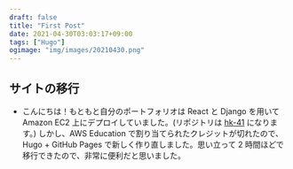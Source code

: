 ```yaml
---
draft: false
title: "First Post"
date: 2021-04-30T03:03:17+09:00
tags: ["Hugo"]
ogimage: "img/images/20210430.png"
---
```


## サイトの移行
- こんにちは！もともと自分のポートフォリオは React と Django を用いて Amazon EC2 上にデプロイしていました。(リポジトリは [hk-41](https://github.com/haytok/hk-41) になります。) しかし、AWS Education で割り当てられたクレジットが切れたので、Hugo + GitHub Pages で新しく作り直しました。思い立って 2 時間ほどで移行できたので、非常に便利だと思いました。
